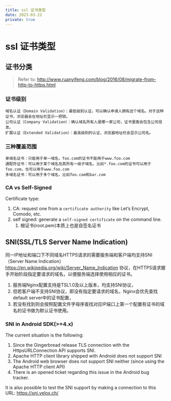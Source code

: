 ```yaml
---
title: ssl 证书类型
date: 2023-03-22
private: true
---
```

# ssl 证书类型
## 证书分类
> Refer to: http://www.ruanyifeng.com/blog/2016/08/migrate-from-http-to-https.html

### 证书级别

    域名认证（Domain Validation）：最低级别认证，可以确认申请人拥有这个域名。对于这种证书，浏览器会在地址栏显示一把锁。
    公司认证（Company Validation）：确认域名所有人是哪一家公司，证书里面会包含公司信息。
    扩展认证（Extended Validation）：最高级别的认证，浏览器地址栏会显示公司名。

### 三种覆盖范围

    单域名证书：只能用于单一域名，foo.com的证书不能用于www.foo.com
    通配符证书：可以用于某个域名及其所有一级子域名，比如*.foo.com的证书可以用于foo.com，也可以用于www.foo.com
    多域名证书：可以用于多个域名，比如foo.com和bar.com

### CA vs Self-Signed
Certificate type:
1. CA: request one from a `certificate authority` like Let’s Encrypt, Comodo, etc. 
2. self signed: generate a `self-signed certificate` on the command line.
    1. 根证书(root.pem)本质上也是自签名证书


## SNI(SSL/TLS Server Name Indication)
同一IP地址和端口下不同域名HTTPS请求的需要服务端和客户端均支持SNI（Server Name Indication）https://en.wikipedia.org/wiki/Server_Name_Indication 协议，在HTTPS请求握手开始阶段指定要请求的域名，以便服务端选择使用相应的证书。

1. 服务端Nginx配置支持是TSL1.0及以上版本，均支持SNI协议，
2. 但若客户端不支持SNI协议，即没有指定要请求的域名，Nginx会优先查找default server中的证书配置，
3. 若没有找到则会按照配置文件字母序查找对应IP端口上第一个配置有证书的域名的证书做为默认证书使用。

### SNI in Android SDK(>=4.x)
The current situation is the following:

1. Since the Gingerbread release TLS connection with the HttpsURLConnection API supports SNI.
2. Apache HTTP client library shipped with Android does not support SNI
3. The Android web browser does not support SNI neither (since using the Apache HTTP client API)
4. There is an opened ticket regarding this issue in the Android bug tracker.

It is also possible to test the SNI support by making a connection to this URL: https://sni.velox.ch/
